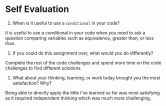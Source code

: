 # Self Evaluation

1. When is it useful to use a `conditional` in your code?

It is useful to use a conditional in your code when you need to ask a question comparing variables such as equivalence, greater than, or less than. 

1. If you could do this assignment over, what would you do differently?

Complete the rest of the code challenges and spend more time on the code challenges to find different solutions.

1. What about your thinking, learning, or work today brought you the most satisfaction? Why?

Being able to directly apply the little I've learned so far was most satisfying as it required independent thinking which was much more challenging.